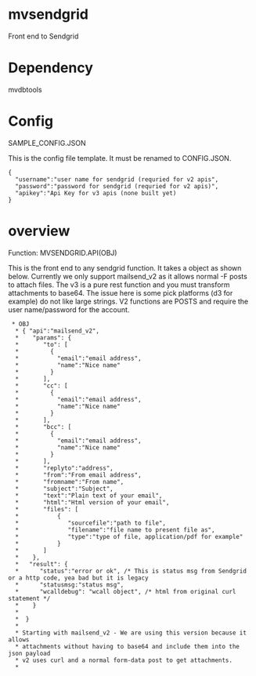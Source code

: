 # mvsendgrid
Front end to Sendgrid

# Dependency

mvdbtools

# Config

SAMPLE_CONFIG.JSON

This is the config file template.  It must be renamed to CONFIG.JSON.

```
{
  "username":"user name for sendgrid (requried for v2 apis",
  "password":"password for sendgrid (requried for v2 apis)",
  "apikey":"Api Key for v3 apis (none built yet)
}
```

# overview

Function: MVSENDGRID.API(OBJ)

This is the front end to any sendgrid function. It takes a object as shown below.
Currently we only support mailsend_v2 as it allows normal -F posts to attach
files.  The v3 is a pure rest function and you must transform attachments to
base64.  The issue here is some pick platforms (d3 for example) do not like large
strings.  V2 functions are POSTS and require the user name/password for the account.

     * OBJ
      * { "api":"mailsend_v2",
      *    "params": {
      *       "to": [
      *         {
      *           "email":"email address",
      *           "name":"Nice name"
      *         }
      *       ],
      *       "cc": [
      *         {
      *           "email":"email address",
      *           "name":"Nice name"
      *         }
      *       ],
      *       "bcc": [
      *         {
      *           "email":"email address",
      *           "name":"Nice name"
      *         }
      *       ],
      *       "replyto":"address",
      *       "from":"From email address",
      *       "fromname":"From name",
      *       "subject":"Subject",
      *       "text":"Plain text of your email",
      *       "html":"Html version of your email",
      *       "files": [
      *           {
      *              "sourcefile":"path to file",
      *              "filename":"file name to present file as",
      *              "type":"type of file, application/pdf for example"
      *           }
      *       ]
      *    },
      *   "result": {
      *      "status":"error or ok", /* This is status msg from Sendgrid or a http code, yea bad but it is legacy
      *      "statusmsg:"status msg",
      *      "wcalldebug": "wcall object", /* html from original curl statement */
      *    }
      *
      *  }
      *
      * Starting with mailsend_v2 - We are using this version because it allows
      * attachments without having to base64 and include them into the json payload
      * v2 uses curl and a normal form-data post to get attachments.
      *
